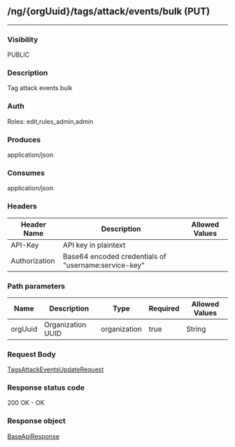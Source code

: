 ## /ng/{orgUuid}/tags/attack/events/bulk (PUT)
---
### Visibility
PUBLIC
### Description
Tag attack events bulk
### Auth
Roles: edit,rules_admin,admin
### Produces
application/json
### Consumes
application/json
### Headers
| Header Name | Description | Allowed Values |
| ----------- | ----------- | ----------- |
| API-Key | API key in plaintext |  |
| Authorization | Base64 encoded credentials of &quot;username:service-key&quot; |  |
### Path parameters
| Name | Description | Type | Required | Allowed Values |
| ----------- | ----------- | ----------- | ----------- | ----------- |
| orgUuid | Organization UUID | organization | true | String |
### Request Body
[TagsAttackEventsUpdateRequest](<../../objects/TagsAttackEventsUpdateRequest.md>)
### Response status code
200 OK - OK
### Response object
[BaseApiResponse](<../../objects/BaseApiResponse.md>)
